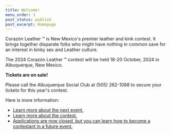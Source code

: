 ```yaml
---
title: Welcome!
menu_order: 1
post_status: publish
post_excerpt: Homepage
---
```


Corazón Leather &#8482; is New Mexico's premier leather and kink contest. It brings together disparate folks who might have nothing in common save for an interest in kinky sex and Leather culture.

The 2024 Corazón Leather &#8482; contest will be held 18-20 October, 2024 in Albuquerque, New Mexico.

**Tickets are on sale!**

Please call the Albuquerque Social Club at (505) 262-1088 to secure your tickets for this year's contest.

Here is more information:

* [Learn more about the next event.](http://www.corazonleathernm.com/index.php/event)
* [Learn more about the contest.](http://www.corazonleathernm.com/index.php/about)
* [Applications are now closed, but you can learn how to become a contestant in a future event.](http://www.corazonleathernm.com/index.php/contestant)
